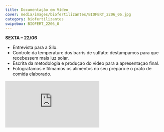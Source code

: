 ```yaml
---
title: Documentação em Vídeo
cover: media/images/biofertilizantes/BIOFERT_2206_06.jpg
category: biofertilizantes
swipebox: BIOFERT_2206_0
---
```

**SEXTA – 22/06**  
- Entrevista para a Silo.
- Controle da temperature dos barris de sulfato: destampamos para que recebessem mais luz solar.
- Escrita da metodologia e produçao do video para a apresentaçao final.
- Fotografamos e filmamos os alimentos no seu preparo e o prato de comida elaborado.

<div class="video-wrapper video-wrapper-16x9">
  <iframe src="https://www.youtube-nocookie.com/embed/cxfXpAqNtqA?rel=0&amp;showinfo=0" frameborder="0" allow="autoplay; encrypted-media" allowfullscreen></iframe>
</div>
